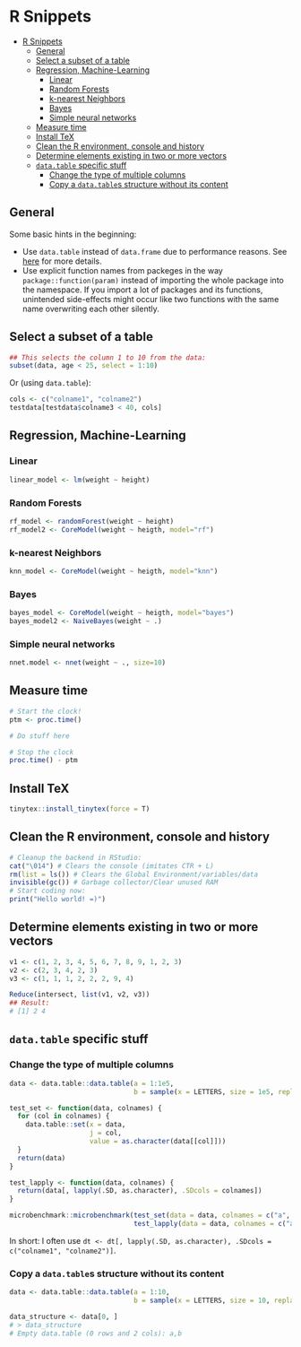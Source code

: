 # R Snippets

- [R Snippets](#r-snippets)
  - [General](#general)
  - [Select a subset of a table](#select-a-subset-of-a-table)
  - [Regression, Machine-Learning](#regression-machine-learning)
    - [Linear](#linear)
    - [Random Forests](#random-forests)
    - [k-nearest Neighbors](#k-nearest-neighbors)
    - [Bayes](#bayes)
    - [Simple neural networks](#simple-neural-networks)
  - [Measure time](#measure-time)
  - [Install TeX](#install-tex)
  - [Clean the R environment, console and history](#clean-the-r-environment-console-and-history)
  - [Determine elements existing in two or more vectors](#determine-elements-existing-in-two-or-more-vectors)
  - [`data.table` specific stuff](#datatable-specific-stuff)
    - [Change the type of multiple columns](#change-the-type-of-multiple-columns)
    - [Copy a `data.table`s structure without its content](#copy-a-datatables-structure-without-its-content)

## General

Some basic hints in the beginning:

- Use `data.table` instead of `data.frame` due to performance reasons. See [here](https://www.geeksforgeeks.org/data-table-vs-data-frame-in-r-programming/) for more details.
- Use explicit function names from packeges in the way `package::function(param)` instead of importing the whole package into the namespace. If you import a lot of packages and its functions, unintended side-effects might occur like two functions with the same name overwriting each other silently.

## Select a subset of a table

```R
## This selects the column 1 to 10 from the data:
subset(data, age < 25, select = 1:10)
```

Or (using `data.table`):

```R
cols <- c("colname1", "colname2")
testdata[testdata$colname3 < 40, cols]
```

## Regression, Machine-Learning

### Linear

```R
linear_model <- lm(weight ~ height)
```

### Random Forests

```R
rf_model <- randomForest(weight ~ height)
rf_model2 <- CoreModel(weight ~ heigth, model="rf")
```

### k-nearest Neighbors

```R
knn_model <- CoreModel(weight ~ heigth, model="knn")
```

### Bayes

```R
bayes_model <- CoreModel(weight ~ heigth, model="bayes")
bayes_model2 <- NaiveBayes(weight ~ .)
```

### Simple neural networks

```R
nnet.model <- nnet(weight ~ ., size=10)
```

## Measure time

```R
# Start the clock!
ptm <- proc.time()

# Do stuff here

# Stop the clock
proc.time() - ptm
```

## Install TeX

```R
tinytex::install_tinytex(force = T)
```

## Clean the R environment, console and history

```R
# Cleanup the backend in RStudio:
cat("\014") # Clears the console (imitates CTR + L)
rm(list = ls()) # Clears the Global Environment/variables/data
invisible(gc()) # Garbage collector/Clear unused RAM
# Start coding now:
print("Hello world! =)")
```

## Determine elements existing in two or more vectors

```R
v1 <- c(1, 2, 3, 4, 5, 6, 7, 8, 9, 1, 2, 3)
v2 <- c(2, 3, 4, 2, 3)
v3 <- c(1, 1, 1, 2, 2, 2, 9, 4)

Reduce(intersect, list(v1, v2, v3))
## Result:
# [1] 2 4
```

## `data.table` specific stuff

### Change the type of multiple columns

```R
data <- data.table::data.table(a = 1:1e5,
                               b = sample(x = LETTERS, size = 1e5, replace = TRUE))

test_set <- function(data, colnames) {
  for (col in colnames) {
    data.table::set(x = data,
                    j = col,
                    value = as.character(data[[col]]))
  }
  return(data)
}

test_lapply <- function(data, colnames) {
  return(data[, lapply(.SD, as.character), .SDcols = colnames])
}

microbenchmark::microbenchmark(test_set(data = data, colnames = c("a", "b")),
                               test_lapply(data = data, colnames = c("a", "b")))
```

In short: I often use `dt <- dt[, lapply(.SD, as.character), .SDcols = c("colname1", "colname2")]`.

### Copy a `data.table`s structure without its content

```R
data <- data.table::data.table(a = 1:10,
                               b = sample(x = LETTERS, size = 10, replace = TRUE))

data_structure <- data[0, ]
# > data_structure
# Empty data.table (0 rows and 2 cols): a,b
```
